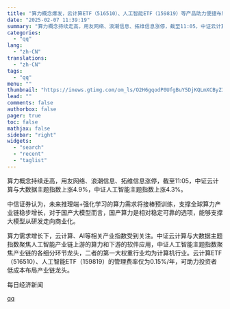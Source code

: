 ```yaml
---
title: "算力概念爆发，云计算ETF（516510）、人工智能ETF（159819）等产品助力便捷布局产业链龙头"
date: "2025-02-07 11:39:19"
summary: "算力概念持续走高，用友网络、浪潮信息、拓维信息涨停，截至11:05，中证云计算与大数据主题指数上涨4..."
categories:
  - "qq"
lang:
  - "zh-CN"
translations:
  - "zh-CN"
tags:
  - "qq"
menu: ""
thumbnail: "https://inews.gtimg.com/om_ls/O2H6gqodP0UfgBuY5DjKQLmXCByZ1HrMsYD-Rr-U-KDOAAA_640360/0"
lead: ""
comments: false
authorbox: false
pager: true
toc: false
mathjax: false
sidebar: "right"
widgets:
  - "search"
  - "recent"
  - "taglist"
---
```


算力概念持续走高，用友网络、浪潮信息、拓维信息涨停，截至11:05，中证云计算与大数据主题指数上涨4.9%，中证人工智能主题指数上涨4.3%。

中信证券认为，未来推理端+强化学习的算力需求将接棒预训练，支撑全球算力产业链稳步增长，对于国产大模型而言，国产算力是相对稳定可靠的选项，能够支撑大模型从研发走向商业化。

算力需求增长下，云计算、AI等相关产业指数受到关注。中证云计算与大数据主题指数聚焦人工智能产业链上游的算力和下游的软件应用，中证人工智能主题指数聚焦产业链的各细分环节龙头，二者的第一大权重行业均为计算机行业。云计算ETF（516510）、人工智能ETF（159819）的管理费率仅为0.15%/年，可助力投资者低成本布局产业链龙头。

  

每日经济新闻

[qq](https://new.qq.com/rain/a/20250207A03G4Y00)
